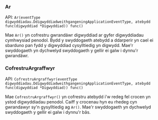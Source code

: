 ### Ar

API:
`Ar(eventType digwyddiadau.DdigwyddiadweithgangeningApplicationEventType, atebydd func(digwyddiad *Digwyddiad)) func()`

Mae `Ar()` yn cofrestru gwrandäwr digwyddiad ar gyfer digwyddiadau cymhwysiad
penodol. Bydd y swyddogaeth atebydd a ddarperir yn cael ei sbarduno pan fydd y
digwyddiad cysylltiedig yn digwydd. Mae'r swyddogaeth yn dychwelyd swyddogaeth y
gellir ei galw i dynnu'r gwrandäwr.

### CofrestruArgraffwyr

API:
`CofrestruArgraffwyr(eventType digwyddiadau.DdigwyddiadweithgangeningApplicationEventType, atebydd func(digwyddiad *Digwyddiad)) func()`

Mae `CofrestruArgraffwyr()` yn cofrestru atebydd i'w redeg fel crocen yn ystod
digwyddiadau penodol. Caiff y crocenau hyn eu rhedeg cyn gwrandawyr sy'n
gysylltiedig ag `Ar()`. Mae'r swyddogaeth yn dychwelyd swyddogaeth y gellir ei
galw i dynnu'r bâs.
